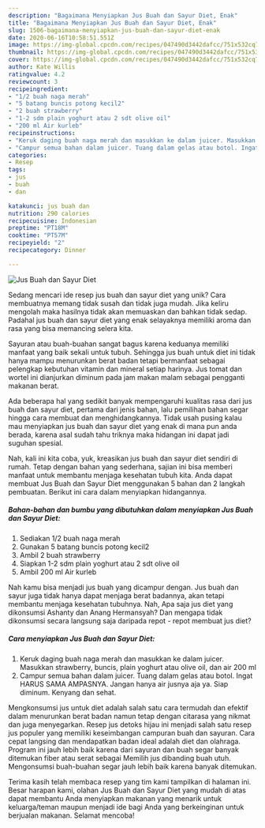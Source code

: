 ```yaml
---
description: "Bagaimana Menyiapkan Jus Buah dan Sayur Diet, Enak"
title: "Bagaimana Menyiapkan Jus Buah dan Sayur Diet, Enak"
slug: 1506-bagaimana-menyiapkan-jus-buah-dan-sayur-diet-enak
date: 2020-06-16T10:58:51.551Z
image: https://img-global.cpcdn.com/recipes/047490d3442dafcc/751x532cq70/jus-buah-dan-sayur-diet-foto-resep-utama.jpg
thumbnail: https://img-global.cpcdn.com/recipes/047490d3442dafcc/751x532cq70/jus-buah-dan-sayur-diet-foto-resep-utama.jpg
cover: https://img-global.cpcdn.com/recipes/047490d3442dafcc/751x532cq70/jus-buah-dan-sayur-diet-foto-resep-utama.jpg
author: Kate Willis
ratingvalue: 4.2
reviewcount: 3
recipeingredient:
- "1/2 buah naga merah"
- "5 batang buncis potong kecil2"
- "2 buah strawberry"
- "1-2 sdm plain yoghurt atau 2 sdt olive oil"
- "200 ml Air kurleb"
recipeinstructions:
- "Keruk daging buah naga merah dan masukkan ke dalam juicer. Masukkan strawberry, buncis, plain yoghurt atau olive oil, dan air 200 ml"
- "Campur semua bahan dalam juicer. Tuang dalam gelas atau botol. Ingat HARUS SAMA AMPASNYA. Jangan hanya air jusnya aja ya. Siap diminum. Kenyang dan sehat."
categories:
- Resep
tags:
- jus
- buah
- dan

katakunci: jus buah dan 
nutrition: 290 calories
recipecuisine: Indonesian
preptime: "PT18M"
cooktime: "PT57M"
recipeyield: "2"
recipecategory: Dinner

---
```



![Jus Buah dan Sayur Diet](https://img-global.cpcdn.com/recipes/047490d3442dafcc/751x532cq70/jus-buah-dan-sayur-diet-foto-resep-utama.jpg)

Sedang mencari ide resep jus buah dan sayur diet yang unik? Cara membuatnya memang tidak susah dan tidak juga mudah. Jika keliru mengolah maka hasilnya tidak akan memuaskan dan bahkan tidak sedap. Padahal jus buah dan sayur diet yang enak selayaknya memiliki aroma dan rasa yang bisa memancing selera kita.

Sayuran atau buah-buahan sangat bagus karena keduanya memiliki manfaat yang baik sekali untuk tubuh. Sehingga jus buah untuk diet ini tidak hanya mampu menurunkan berat badan tetapi bermanfaat sebagai pelengkap kebutuhan vitamin dan mineral setiap harinya. Jus tomat dan wortel ini dianjurkan diminum pada jam makan malam sebagai pengganti makanan berat.

Ada beberapa hal yang sedikit banyak mempengaruhi kualitas rasa dari jus buah dan sayur diet, pertama dari jenis bahan, lalu pemilihan bahan segar hingga cara membuat dan menghidangkannya. Tidak usah pusing kalau mau menyiapkan jus buah dan sayur diet yang enak di mana pun anda berada, karena asal sudah tahu triknya maka hidangan ini dapat jadi suguhan spesial.


Nah, kali ini kita coba, yuk, kreasikan jus buah dan sayur diet sendiri di rumah. Tetap dengan bahan yang sederhana, sajian ini bisa memberi manfaat untuk membantu menjaga kesehatan tubuh kita. Anda dapat membuat Jus Buah dan Sayur Diet menggunakan 5 bahan dan 2 langkah pembuatan. Berikut ini cara dalam menyiapkan hidangannya.

<!--inarticleads1-->

##### Bahan-bahan dan bumbu yang dibutuhkan dalam menyiapkan Jus Buah dan Sayur Diet:

1. Sediakan 1/2 buah naga merah
1. Gunakan 5 batang buncis potong kecil2
1. Ambil 2 buah strawberry
1. Siapkan 1-2 sdm plain yoghurt atau 2 sdt olive oil
1. Ambil 200 ml Air kurleb


Nah kamu bisa menjadi jus buah yang dicampur dengan. Jus buah dan sayur juga tidak hanya dapat menjaga berat badannya, akan tetapi membantu menjaga kesehatan tubuhnya. Nah, Apa saja jus diet yang dikonsumsi Ashanty dan Anang Hermansyah? Dan mengapa tidak dikonsumsi secara langsung saja daripada repot - repot membuat jus diet? 

<!--inarticleads2-->

##### Cara menyiapkan Jus Buah dan Sayur Diet:

1. Keruk daging buah naga merah dan masukkan ke dalam juicer. Masukkan strawberry, buncis, plain yoghurt atau olive oil, dan air 200 ml
1. Campur semua bahan dalam juicer. Tuang dalam gelas atau botol. Ingat HARUS SAMA AMPASNYA. Jangan hanya air jusnya aja ya. Siap diminum. Kenyang dan sehat.


Mengkonsumsi jus untuk diet adalah salah satu cara termudah dan efektif dalam menurunkan berat badan namun tetap dengan citarasa yang nikmat dan juga menyegarkan. Resep jus detoks hijau ini menjadi salah satu resep jus populer yang memiliki keseimbangan campuran buah dan sayuran. Cara cepat langsing dan mendapatkan badan ideal adalah diet dan olahraga. Program ini jauh lebih baik karena dari sayuran dan buah segar banyak ditemukan fiber atau serat sebagai Memilih jus dibanding buah utuh. Mengonsumsi buah-buahan segar jauh lebih baik karena banyak ditemukan. 

Terima kasih telah membaca resep yang tim kami tampilkan di halaman ini. Besar harapan kami, olahan Jus Buah dan Sayur Diet yang mudah di atas dapat membantu Anda menyiapkan makanan yang menarik untuk keluarga/teman maupun menjadi ide bagi Anda yang berkeinginan untuk berjualan makanan. Selamat mencoba!
